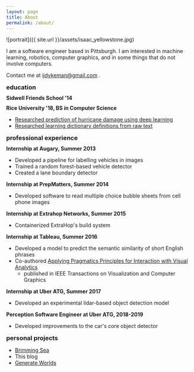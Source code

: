 ```yaml
---
layout: page
title: About
permalink: /about/
---
```


<style type="text/css">
    h4 {
        margin-bottom: 0;
        margin-top: .7em;
    }
    h3{
        margin-bottom: 0;
        margin-top: .7em;
    }
</style>

![portrait]({{ site.url }}/assets/isaac_yellowstone.jpg)



I am a software engineer based in Pittsburgh.  I am interested in machine learning, robotics, computer graphics, and in some things that do not involve computers.

Contact me at ijdykeman@gmail.com .




### education

#### Sidwell Friends School '14

#### Rice University '18, BS in Computer Science
* [Researched prediction of hurricane damage using deep learning](https://csweb.rice.edu/news/students-showcase-projects-annual-rice-undergraduate-research-symposium)
* [Researched learning dictionary definitions from raw text](https://ijdykeman.github.io/ml/2017/05/12/vae-definition-generator.html)


### professional experience

#### Internship at Augary, Summer 2013
* Developed a pipeline for labelling vehicles in images
* Trained a random forest-based vehicle detector
* Created a lane boundary detector

#### Internship at PrepMatters, Summer 2014
* Developed software to read multiple choice bubble sheets from cell phone images

#### Internship at Extrahop Networks, Summer 2015
* Containerized ExtraHop's build system

#### Internship at Tableau, Summer 2016
* Developed a model to predict the semantic similarity of short English phrases
* Co-authored [Applying Pragmatics Principles for Interaction with Visual Analytics](https://ieeexplore.ieee.org/document/8019833)
    * published in IEEE Transactions on Visualization and Computer Graphics

#### Internship at Uber ATG, Summer 2017
* Developed an experimental lidar-based object detection model

#### Perception Software Engineer at Uber ATG, 2018-2019
* Developed improvements to the car's core object detector


### personal projects

* [Brimming Sea](http://brimmingsea.com/)
* This blog
* [Generate Worlds](http://generateworlds.com/)